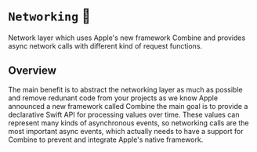 # ``Networking`` :rocket:

Network layer which uses Apple's new framework Combine and provides async network calls with different kind of request functions.


## Overview

The main benefit is to abstract the networking layer as much as possible and remove redunant code from your projects as we know Apple announced a new framework called Combine the main goal is to provide a declarative Swift API for processing values over time. These values can represent many kinds of asynchronous events, so networking calls are the most important async events, which actually needs to have a support for Combine to prevent and integrate Apple's native framework. 
